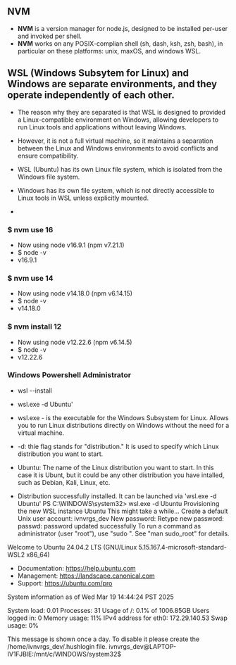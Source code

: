 ## NVM
- **NVM** is a version manager for node.js, designed to be installed per-user and invoked per shell. 
- **NVM** works on any POSIX-complian shell (sh, dash, ksh, zsh, bash), in particular on these platforms: unix, maxOS, and windows WSL.

## WSL (Windows Subsytem for Linux) and Windows are separate environments, and they operate independently of each other.
- The reason why they are separated is that WSL is designed to provided a Linux-compatible environment on Windows, allowing developers to run Linux tools and applications without leaving Windows.
- However, it is not a full virtual machine, so it maintains a separation between the Linux and Windows environments to avoid conflicts and ensure compatibility.

- WSL (Ubuntu) has its own Linux file system, which is isolated from the Windows file system.
- Windows has its own file system, which is not directly accessible to Linux tools in WSL unless explicitly mounted.
- 

### $ nvm use 16
- Now using node v16.9.1 (npm v7.21.1)
- $ node -v
- v16.9.1

### $ nvm use 14
- Now using node v14.18.0 (npm v6.14.15)
- $ node -v
- v14.18.0

### $ nvm install 12
- Now using node v12.22.6 (npm v6.14.5)
- $ node -v
- v12.22.6

### Windows Powershell Administrator
- wsl --install
- wsl.exe -d Ubuntu'
- wsl.exe - is the executable for the Windows Subsystem for Linux. Allows you to run Linux distributions directly on Windows without the need for a virtual machine.
- -d: thie flag stands for "distribution." It is used to specify which Linux distribution you want to start.
- Ubuntu: The name of the Linux distribution you want to start. In this case it is Ubunt, but it could be any other distribution you have intalled, such as Debian, Kali, Linux, etc.

- Distribution successfully installed. It can be launched via 'wsl.exe -d Ubuntu'
PS C:\WINDOWS\system32> wsl.exe -d Ubuntu
Provisioning the new WSL instance Ubuntu
This might take a while...
Create a default Unix user account: ivnvrgs_dev
New password:
Retype new password:
passwd: password updated successfully
To run a command as administrator (user "root"), use "sudo <command>".
See "man sudo_root" for details.

Welcome to Ubuntu 24.04.2 LTS (GNU/Linux 5.15.167.4-microsoft-standard-WSL2 x86_64)

 * Documentation:  https://help.ubuntu.com
 * Management:     https://landscape.canonical.com
 * Support:        https://ubuntu.com/pro

 System information as of Wed Mar 19 14:44:24 PST 2025

  System load:  0.01                Processes:             31
  Usage of /:   0.1% of 1006.85GB   Users logged in:       0
  Memory usage: 11%                 IPv4 address for eth0: 172.29.140.53
  Swap usage:   0%

This message is shown once a day. To disable it please create the
/home/ivnvrgs_dev/.hushlogin file.
ivnvrgs_dev@LAPTOP-IV1FJBIE:/mnt/c/WINDOWS/system32$


